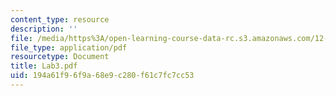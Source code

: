 ```yaml
---
content_type: resource
description: ''
file: /media/https%3A/open-learning-course-data-rc.s3.amazonaws.com/12-163-surface-processes-and-landscape-evolution-fall-2004/194a61f96f9a68e9c280f61c7fc7cc53_Lab3.pdf
file_type: application/pdf
resourcetype: Document
title: Lab3.pdf
uid: 194a61f9-6f9a-68e9-c280-f61c7fc7cc53
---
```


